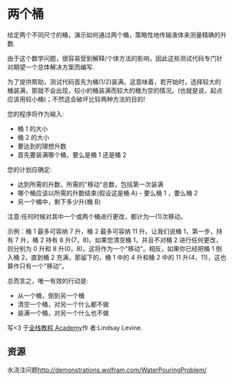 # 两个桶

给定两个不同尺寸的桶，演示如何通过两个桶，策略性地传输液体来测量精确的升数.

由于这个数学问题，很容易受到解释/个体方法的影响，因此这些测试代码专门针对期望一个总体解决方案而编写.

为了提供帮助，测试代码首先为桶(1/2)装满。这意味着，若开始时，选择较大的桶装满，那就不会出现，较小的桶装满而较大的桶为空的情况。(也就是说，起点应该用较小桶)；不然这会破坏比较两种方法的目的!

您的程序将作为输入:

- 桶 1 的大小
- 桶 2 的大小
- 要达到的理想升数
- 首先要装满哪个桶，要么是桶 1 还是桶 2

您的计划应确定:

- 达到所需的升数，所需的"移动"总数，包括第一次装满
- 哪个桶应该以所需的升数结束(假设这是桶 A) - 要么桶 1 ，要么桶 2
- 另一个桶中，剩下多少升(桶 B)

注意:任何时候对其中一个或两个桶进行更改，都计为一(1)次移动。

示例：桶 1 最多可容纳 7 升，桶 2 最多可容纳 11 升。让我们说桶 1，第一步，持有 7 升，桶 2 持有 8 升(7，8)。如果您清空桶 1，并且不对桶 2 进行任何更改，则分别为 0 升和 8 升(0，8)，这将作为一个"移动"。相反，如果你已经把桶 1 倒入桶 2，直到桶 2 充满，那留下的，桶 1 中的 4 升和桶 2 中的 11 升(4，11)，这也算作只有一个"移动"。

总而言之，唯一有效的行动是:

- 从一个桶，倒到另一个桶
- 清空一个桶，对另一个什么都不做
- 装满一个桶，对另一个什么也不做

写\<3 于[全栈教程 Academy](http://www.fullstackacademy.com/)作 者:Lindsay Levine.

[help-page]: https://exercism.io/tracks/rust/learning
[modules]: https://doc.rust-lang.org/book/ch07-00-modules.html
[cargo]: https://doc.rust-lang.org/book/ch14-00-more-about-cargo.html
[rust-tests]: https://doc.rust-lang.org/book/ch11-02-running-tests.html

## 资源

水浇注问题<http://demonstrations.wolfram.com/WaterPouringProblem/>
